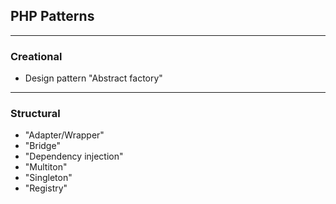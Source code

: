 ## PHP Patterns

-----
### Creational

- Design pattern "Abstract factory"

-----
### Structural

- "Adapter/Wrapper"
- "Bridge"
- "Dependency injection"
- "Multiton"
- "Singleton"
- "Registry"
